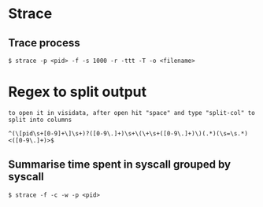 # Strace

## Trace process

    $ strace -p <pid> -f -s 1000 -r -ttt -T -o <filename>

# Regex to split output

    to open it in visidata, after open hit "space" and type "split-col" to split into columns

    ^(\[pid\s+[0-9]+\]\s+)?([0-9\.]+)\s+\(\+\s+([0-9\.]+)\)(.*)(\s=\s.*)<([0-9\.]+)>$

## Summarise time spent in syscall grouped by syscall

    $ strace -f -c -w -p <pid>
